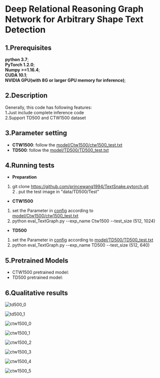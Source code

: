 # Deep Relational Reasoning Graph Network for Arbitrary Shape Text Detection
## 1.Prerequisites  
**python 3.7**;  
**PyTorch 1.2.0**;   
**Numpy >=1.16.4**;   
**CUDA 10.1**;   
**NVIDIA GPU(with 8G or larger GPU memory for inference)**;   
## 2.Description  
Generally, this code has following features:  
  1.Just include complete inference code  
  2.Support TD500 and CTW1500 dataset  
## 3.Parameter setting 
* **CTW1500**: follow the [model/Ctw1500/ctw1500_test.txt](https://github.com/anoycode22/DRRG/model/TD500/ctw1500_test.txt)
* **TD500**: follow the [model/TD500/TD500_test.txt](https://github.com/anoycode22/DRRG/model/Ctw1500/TD500_test.txt)

## 4.Running tests
* **Preparation**  
1. git clone https://github.com/princewang1994/TextSnake.pytorch.git  
2 . put the test image in "data/TD500/Test"

* **CTW1500**  
1. set the Parameter in [config](https://github.com/anoycode22/DRRG/tree/master/util/config.py) according to [model/Ctw1500/ctw1500_test.txt](https://github.com/anoycode22/DRRG/model/TD500/ctw1500_test.txt)
2. python eval_TextGraph.py --exp_name Ctw1500 --test_size \(512, 1024\)

 * **TD500**  
 1. set the Parameter in [config](https://github.com/anoycode22/DRRG/tree/master/util/config.py) according to [model/TD500/TD500_test.txt](https://github.com/anoycode22/DRRG/model/Ctw1500/TD500_test.txt)
 2. python eval_TextGraph.py --exp_name TD500 --test_size \(512, 640\)

## 5.Pretrained Models
 *  CTW1500 pretrained model: 
 *  TD500 pretrained model: 
## 6.Qualitative results
![td500_0](https://github.com/anoycode22/DRRG/tree/master/result/2.jpg)

![td500_1](https://github.com/anoycode22/DRRG/tree/master/result/9.jpg)

![ctw1500_0](https://github.com/anoycode22/DRRG/tree/master/result/1157.jpg)

![ctw1500_1](https://github.com/anoycode22/DRRG/tree/master/result/1157_0.jpg)

![ctw1500_2](https://github.com/anoycode22/DRRG/tree/master/result/1410.jpg)

![ctw1500_3](https://github.com/anoycode22/DRRG/tree/master/result/1410_0.jpg)

![ctw1500_4](https://github.com/anoycode22/DRRG/tree/master/result/1165.jpg)

![ctw1500_5](https://github.com/anoycode22/DRRG/tree/master/result/1165_00.jpg)
  


